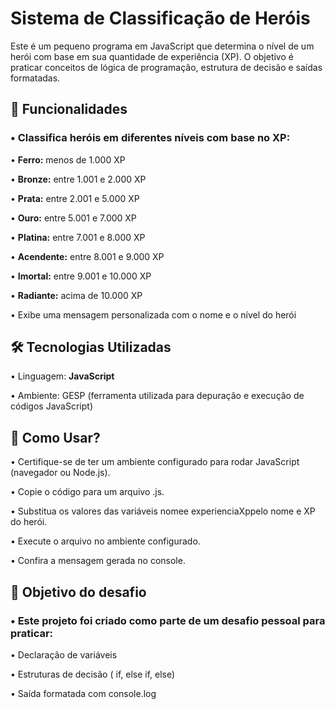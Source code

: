 # Sistema de Classificação de Heróis

Este é um pequeno programa em JavaScript que determina o nível de um herói com base em sua quantidade de experiência (XP). O objetivo é praticar conceitos de lógica de programação, estrutura de decisão e saídas formatadas.

## 🚀 Funcionalidades

### • Classifica heróis em diferentes níveis com base no XP:

• **Ferro:** menos de 1.000 XP

• **Bronze:** entre 1.001 e 2.000 XP

• **Prata:** entre 2.001 e 5.000 XP

• **Ouro:** entre 5.001 e 7.000 XP

• **Platina:** entre 7.001 e 8.000 XP

• **Acendente:** entre 8.001 e 9.000 XP

• **Imortal:** entre 9.001 e 10.000 XP

• **Radiante:** acima de 10.000 XP

• Exibe uma mensagem personalizada com o nome e o nível do herói




## 🛠️ Tecnologias Utilizadas



• Linguagem: __JavaScript__

• Ambiente: GESP (ferramenta utilizada para depuração e execução de códigos JavaScript)





## 📝 Como Usar?

• Certifique-se de ter um ambiente configurado para rodar JavaScript (navegador ou Node.js).

• Copie o código para um arquivo .js.

• Substitua os valores das variáveis nome​​e experienciaXppelo nome e XP do herói.

• Execute o arquivo no ambiente configurado.

• Confira a mensagem gerada no console.





## 🎯 Objetivo do desafio

### • Este projeto foi criado como parte de um desafio pessoal para praticar:

• Declaração de variáveis

• Estruturas de decisão ( if, else if, else)

• Saída formatada com console.log
